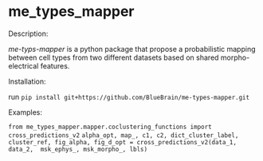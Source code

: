 # me_types_mapper

Description:

_me-typs-mapper_ is a python package that propose a probabilistic mapping between cell types from two different datasets 
based on shared morpho-electrical features.

Installation:

run `pip install git+https://github.com/BlueBrain/me-types-mapper.git`

Examples:

`from me_types_mapper.mapper.coclustering_functions import cross_predictions_v2`
`alpha_opt, map_, c1, c2, dict_cluster_label, cluster_ref, fig_alpha, fig_d_opt = cross_predictions_v2(data_1, data_2, 
msk_ephys_, msk_morpho_, lbls)`
